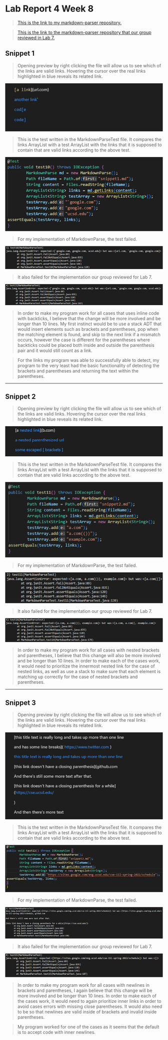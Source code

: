 # Lab Report 4 Week 8 
> [This is the link to my markdown-parser repository.](https://github.com/jwyamaguchi/markdown-parser) 

> [This is the link to the markdown-parser repository that our group reviewed in Lab 7.](https://github.com/fnriv/markdown-parser) 

## Snippet 1

> Opening preview by right clicking the file will allow us to see which of the links are valid links. Hovering the cursor over the real links highlighted in blue reveals its related link.

![](images/report4_1.png)

> This is the test written in the MarkdownParseTest file. It compares the links ArrayList with a test ArrayList with the links that it is supposed to contain that are valid links according to the above test.

![](images/report4_4.png)

> For my implementation of MarkdownParse, the test failed.

![](images/report4_7.png)

> It also failed for the implementation our group reviewed for Lab 7.

![](images/report4_10.png)

> In order to make my program work for all cases that uses inline code with backticks, I believe that the change will be more involved and be longer than 10 lines. My first instinct would be to use a stack ADT that would insert elements such as brackets and parentheses, pop when the matching element is found, and skip to the next link if a mismatch occurs, however the case is different for the parentheses where backticks could be placed both inside and outside the parenthesis pair and it would still count as a link.

> For the links my program was able to successfully able to detect, my program to the very least had the basic functionality of detecting the brackets and parentheses and returning the text within the parentheses.


---

## Snippet 2

> Opening preview by right clicking the file will allow us to see which of the links are valid links. Hovering the cursor over the real links highlighted in blue reveals its related link.

![](images/report4_2.png)

> This is the test written in the MarkdownParseTest file. It compares the links ArrayList with a test ArrayList with the links that it is supposed to contain that are valid links according to the above test.

![](images/report4_5.png)

> For my implementation of MarkdownParse, the test failed.

![](images/report4_8.png)

> It also failed for the implementation our group reviewed for Lab 7.

![](images/report4_11.png)

> In order to make my program work for all cases with nested brackets and parentheses, I believe that this change will also be more involved and be longer than 10 lines. In order to make each of the cases work, it would need to prioritize the innermost nested link for the case of nested links, as well as use a stack to make sure that each element is matching up correctly for the case of nested brackets and parentheses.

---

## Snippet 3

> Opening preview by right clicking the file will allow us to see which of the links are valid links. Hovering the cursor over the real links highlighted in blue reveals its related link.

![](images/report4_3.png)

> This is the test written in the MarkdownParseTest file. It compares the links ArrayList with a test ArrayList with the links that it is supposed to contain that are valid links according to the above test.

![](images/report4_6.png)

> For my implementation of MarkdownParse, the test failed.

![](images/report4_9.png)

> It also failed for the implementation our group reviewed for Lab 7.

![](images/report4_12.png)

> In order to make my program work for all cases with newlines in brackets and parentheses, I again believe that this change will be more involved and be longer than 10 lines. In order to make each of the cases work, it would need to again prioritize inner links in order to avoid cases errors with missing close parentheses. It would also need to be so that newlines are valid inside of brackets and invalid inside parentheses.

> My program worked for one of the cases as it seems that the default is to accept code with inner newlines.